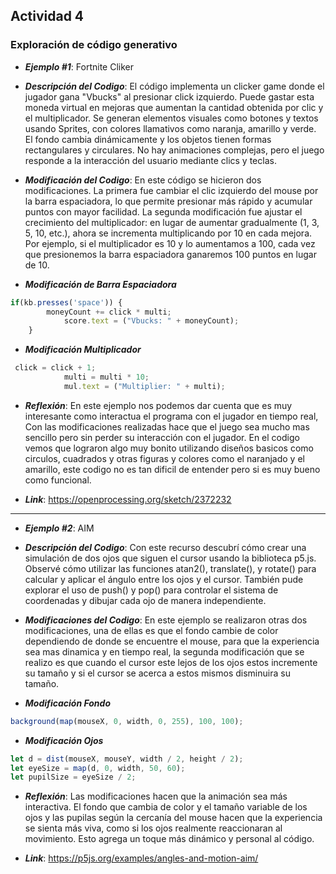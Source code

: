 ## Actividad 4
### Exploración de código generativo

- ***Ejemplo #1***: Fortnite Cliker

- ***Descripción del Codigo***: El código implementa un clicker game donde el jugador gana "Vbucks" al presionar click izquierdo. Puede gastar esta moneda virtual en mejoras que aumentan la cantidad obtenida por clic y el multiplicador. Se generan elementos visuales como botones y textos usando Sprites, con colores llamativos como naranja, amarillo y verde. El fondo cambia dinámicamente y los objetos tienen formas rectangulares y circulares. No hay animaciones complejas, pero el juego responde a la interacción del usuario mediante clics y teclas.

- ***Modificación del Codigo***: En este código se hicieron dos modificaciones. La primera fue cambiar el clic izquierdo del mouse por la barra espaciadora, lo que permite presionar más rápido y acumular puntos con mayor facilidad. La segunda modificación fue ajustar el crecimiento del multiplicador: en lugar de aumentar gradualmente (1, 3, 5, 10, etc.), ahora se incrementa multiplicando por 10 en cada mejora. Por ejemplo, si el multiplicador es 10 y lo aumentamos a 100, cada vez que presionemos la barra espaciadora ganaremos 100 puntos en lugar de 10.

- ***Modificación de Barra Espaciadora***
```js
if(kb.presses('space')) {
        moneyCount += click * multi;
	    	score.text = ("Vbucks: " + moneyCount);
    }
```
- ***Modificación Multiplicador***
```js
 click = click + 1;
            multi = multi * 10;
            mul.text = ("Multiplier: " + multi);
```

- ***Reflexión***: En este ejemplo nos podemos dar cuenta que es muy interesante como interactua el programa con el jugador en tiempo real, Con las modificaciones realizadas hace que el juego sea mucho mas sencillo pero sin perder su interacción con el jugador. En el codigo vemos que lograron algo muy bonito utilizando diseños basicos como circulos, cuadrados y otras figuras y colores como el naranjado y el amarillo, este codigo no es tan dificil de entender pero si es muy bueno como funcional.


- ***Link***: https://openprocessing.org/sketch/2372232


________________________________________________________________________________________________________________________________________________________________________________

- ***Ejemplo #2***: AIM

- ***Descripción del Codigo***: Con este recurso descubrí cómo crear una simulación de dos ojos que siguen el cursor usando la biblioteca p5.js. Observé cómo utilizar las funciones atan2(), translate(), y rotate() para calcular y aplicar el ángulo entre los ojos y el cursor. También pude explorar el uso de push() y pop() para controlar el sistema de coordenadas y dibujar cada ojo de manera independiente.

- ***Modificaciones del Codigo***: En este ejemplo se realizaron otras dos modificaciones, una de ellas es que el fondo cambie de color dependiendo de donde se encuentre el mouse, para que la experiencia sea mas dinamica y en tiempo real, la segunda modificación que se realizo es que cuando el cursor este lejos de los ojos estos incremente su tamaño y si el cursor se acerca a estos mismos disminuira su tamaño.

- ***Modificación Fondo***
```js
background(map(mouseX, 0, width, 0, 255), 100, 100);
```
- ***Modificación Ojos***
```js
let d = dist(mouseX, mouseY, width / 2, height / 2);
let eyeSize = map(d, 0, width, 50, 60); 
let pupilSize = eyeSize / 2;
```

- ***Reflexión***: Las modificaciones hacen que la animación sea más interactiva. El fondo que cambia de color y el tamaño variable de los ojos y las pupilas según la cercanía del mouse hacen que la experiencia se sienta más viva, como si los ojos realmente reaccionaran al movimiento. Esto agrega un toque más dinámico y personal al código.

- ***Link***: https://p5js.org/examples/angles-and-motion-aim/





























